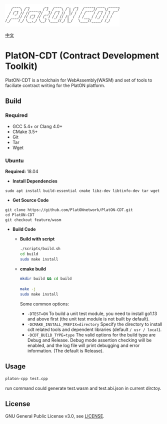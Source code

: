 ![logo](./docs/images/platon-cdt-logo.png)

[中文](./README_cn.md)

# PlatON-CDT (Contract Development Toolkit)

PlatON-CDT is a toolchain for WebAssembly(WASM) and set of tools to faciliate
contract writing for the PlatON platform.

## Build

### Required

- GCC 5.4+ or Clang 4.0+
- CMake 3.5+
- Git
- Tar
- Wget

### Ubuntu

**Required:** 18.04

- **Install Dependencies**

``` shell
sudo apt install build-essential cmake libz-dev libtinfo-dev tar wget
```

- **Get Source Code**

```shell
git clone https://github.com/PlatONnetwork/PlatON-CDT.git
cd PlatON-CDT
git checkout feature/wasm
```

- **Build Code**

  - **Build with script**

    ``` sh
    ./scripts/build.sh
    cd build
    sudo make install
    ```

  - **cmake build**

    ``` sh
    mkdir build && cd build

    make -j
    sudo make install
    ```

    Some common options:
    - `-DTEST=ON` To build a unit test module, you need to install go1.13 and above first (the unit test module is not built by default).
    - `-DCMAKE_INSTALL_PREFIX=directory` Specify the directory to install cdt related tools and dependent libraries (default `/ usr / local`).
    - `-DCDT_BUILD_TYPE=type` The valid options for the build type are Debug and Release. Debug mode assertion checking will be enabled, and the log file will print debugging and error information. (The default is Release).

## Usage

``` bash
platon-cpp test.cpp
```

run command could generate test.wasm and test.abi.json in current dirctoy.

## License

GNU General Public License v3.0, see [LICENSE](https://github.com/PlatONnetwork/PlatON-CDT/blob/master/LICENSE).
